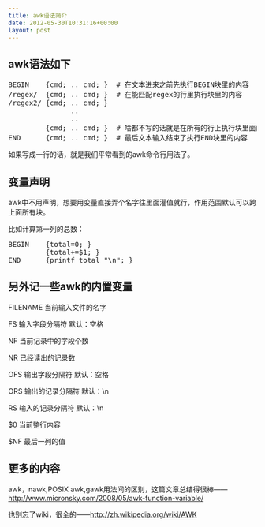 ```yaml
---
title: awk语法简介
date: 2012-05-30T10:31:16+00:00
layout: post
---
```

## awk语法如下

<pre class="brush: cpp">BEGIN    {cmd; .. cmd; }  # 在文本进来之前先执行BEGIN块里的内容
/regex/  {cmd; .. cmd; }  # 在能匹配regex的行里执行块里的内容
/regex2/ {cmd; .. cmd; }
               ..
               ..
         {cmd; .. cmd; }  # 啥都不写的话就是在所有的行上执行块里面的内容
END      {cmd; .. cmd; }  # 最后文本输入结束了执行END块里的内容
</pre>

如果写成一行的话，就是我们平常看到的awk命令行用法了。

## 变量声明

awk中不用声明，想要用变量直接弄个名字往里面灌值就行，作用范围默认可以跨上面所有块。

比如计算第一列的总数：

<pre class="brush: cpp">BEGIN    {total=0; } 
         {total+=$1; }
END      {printf total "\n"; } 
</pre>

## 另外记一些awk的内置变量

FILENAME 当前输入文件的名字
  
FS 输入字段分隔符 默认：空格
  
NF 当前记录中的字段个数
  
NR 已经读出的记录数
  
OFS 输出字段分隔符 默认：空格
  
ORS 输出的记录分隔符 默认：\n
  
RS 输入的记录分隔符 默认：\n
  
$0 当前整行内容
  
$NF 最后一列的值

## 更多的内容

awk，nawk,POSIX awk,gawk用法间的区别，这篇文章总结得很棒——<http://www.micronsky.com/2008/05/awk-function-variable/>

也别忘了wiki，很全的——<http://zh.wikipedia.org/wiki/AWK>
